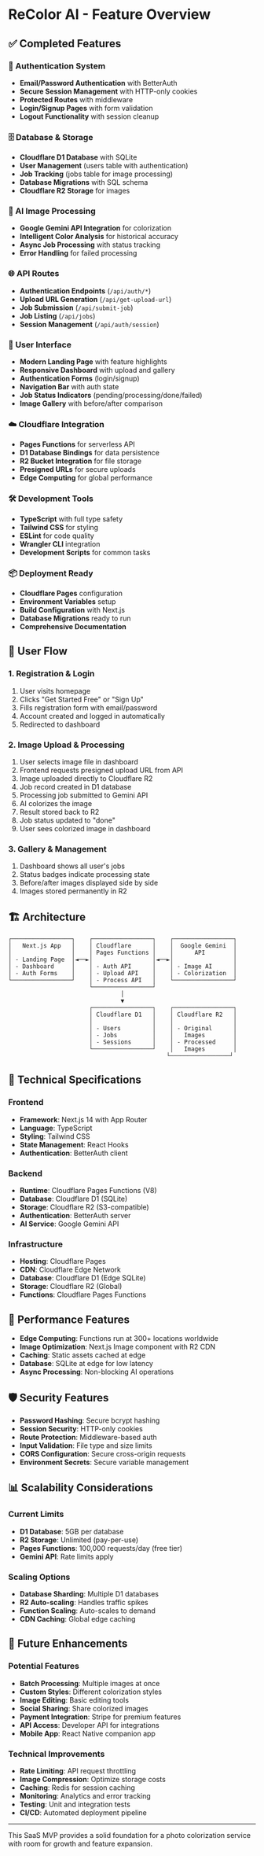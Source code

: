 # ReColor AI - Feature Overview

## ✅ Completed Features

### 🔐 Authentication System
- **Email/Password Authentication** with BetterAuth
- **Secure Session Management** with HTTP-only cookies
- **Protected Routes** with middleware
- **Login/Signup Pages** with form validation
- **Logout Functionality** with session cleanup

### 🗄️ Database & Storage
- **Cloudflare D1 Database** with SQLite
- **User Management** (users table with authentication)
- **Job Tracking** (jobs table for image processing)
- **Database Migrations** with SQL schema
- **Cloudflare R2 Storage** for images

### 🤖 AI Image Processing
- **Google Gemini API Integration** for colorization
- **Intelligent Color Analysis** for historical accuracy
- **Async Job Processing** with status tracking
- **Error Handling** for failed processing

### 🌐 API Routes
- **Authentication Endpoints** (`/api/auth/*`)
- **Upload URL Generation** (`/api/get-upload-url`)
- **Job Submission** (`/api/submit-job`)
- **Job Listing** (`/api/jobs`)
- **Session Management** (`/api/auth/session`)

### 🎨 User Interface
- **Modern Landing Page** with feature highlights
- **Responsive Dashboard** with upload and gallery
- **Authentication Forms** (login/signup)
- **Navigation Bar** with auth state
- **Job Status Indicators** (pending/processing/done/failed)
- **Image Gallery** with before/after comparison

### ☁️ Cloudflare Integration
- **Pages Functions** for serverless API
- **D1 Database Bindings** for data persistence
- **R2 Bucket Integration** for file storage
- **Presigned URLs** for secure uploads
- **Edge Computing** for global performance

### 🛠️ Development Tools
- **TypeScript** with full type safety
- **Tailwind CSS** for styling
- **ESLint** for code quality
- **Wrangler CLI** integration
- **Development Scripts** for common tasks

### 📦 Deployment Ready
- **Cloudflare Pages** configuration
- **Environment Variables** setup
- **Build Configuration** with Next.js
- **Database Migrations** ready to run
- **Comprehensive Documentation**

## 🔄 User Flow

### 1. Registration & Login
1. User visits homepage
2. Clicks "Get Started Free" or "Sign Up"
3. Fills registration form with email/password
4. Account created and logged in automatically
5. Redirected to dashboard

### 2. Image Upload & Processing
1. User selects image file in dashboard
2. Frontend requests presigned upload URL from API
3. Image uploaded directly to Cloudflare R2
4. Job record created in D1 database
5. Processing job submitted to Gemini API
6. AI colorizes the image
7. Result stored back to R2
8. Job status updated to "done"
9. User sees colorized image in dashboard

### 3. Gallery & Management
1. Dashboard shows all user's jobs
2. Status badges indicate processing state
3. Before/after images displayed side by side
4. Images stored permanently in R2

## 🏗️ Architecture

```
┌─────────────────┐    ┌─────────────────┐    ┌─────────────────┐
│   Next.js App   │    │ Cloudflare      │    │  Google Gemini  │
│                 │    │ Pages Functions │    │      API        │
│ - Landing Page  │◄──►│                 │◄──►│                 │
│ - Dashboard     │    │ - Auth API      │    │ - Image AI      │
│ - Auth Forms    │    │ - Upload API    │    │ - Colorization  │
└─────────────────┘    │ - Process API   │    └─────────────────┘
                       └─────────────────┘
                                │
                                ▼
                       ┌─────────────────┐    ┌─────────────────┐
                       │ Cloudflare D1   │    │ Cloudflare R2   │
                       │                 │    │                 │
                       │ - Users         │    │ - Original      │
                       │ - Jobs          │    │   Images        │
                       │ - Sessions      │    │ - Processed     │
                       └─────────────────┘    │   Images        │
                                             └─────────────────┘
```

## 🔧 Technical Specifications

### Frontend
- **Framework**: Next.js 14 with App Router
- **Language**: TypeScript
- **Styling**: Tailwind CSS
- **State Management**: React Hooks
- **Authentication**: BetterAuth client

### Backend
- **Runtime**: Cloudflare Pages Functions (V8)
- **Database**: Cloudflare D1 (SQLite)
- **Storage**: Cloudflare R2 (S3-compatible)
- **Authentication**: BetterAuth server
- **AI Service**: Google Gemini API

### Infrastructure
- **Hosting**: Cloudflare Pages
- **CDN**: Cloudflare Edge Network
- **Database**: Cloudflare D1 (Edge SQLite)
- **Storage**: Cloudflare R2 (Global)
- **Functions**: Cloudflare Pages Functions

## 🚀 Performance Features

- **Edge Computing**: Functions run at 300+ locations worldwide
- **Image Optimization**: Next.js Image component with R2 CDN
- **Caching**: Static assets cached at edge
- **Database**: SQLite at edge for low latency
- **Async Processing**: Non-blocking AI operations

## 🛡️ Security Features

- **Password Hashing**: Secure bcrypt hashing
- **Session Security**: HTTP-only cookies
- **Route Protection**: Middleware-based auth
- **Input Validation**: File type and size limits
- **CORS Configuration**: Secure cross-origin requests
- **Environment Secrets**: Secure variable management

## 📊 Scalability Considerations

### Current Limits
- **D1 Database**: 5GB per database
- **R2 Storage**: Unlimited (pay-per-use)
- **Pages Functions**: 100,000 requests/day (free tier)
- **Gemini API**: Rate limits apply

### Scaling Options
- **Database Sharding**: Multiple D1 databases
- **R2 Auto-scaling**: Handles traffic spikes
- **Function Scaling**: Auto-scales to demand
- **CDN Caching**: Global edge caching

## 🔮 Future Enhancements

### Potential Features
- **Batch Processing**: Multiple images at once
- **Custom Styles**: Different colorization styles
- **Image Editing**: Basic editing tools
- **Social Sharing**: Share colorized images
- **Payment Integration**: Stripe for premium features
- **API Access**: Developer API for integrations
- **Mobile App**: React Native companion app

### Technical Improvements
- **Rate Limiting**: API request throttling
- **Image Compression**: Optimize storage costs
- **Caching**: Redis for session caching
- **Monitoring**: Analytics and error tracking
- **Testing**: Unit and integration tests
- **CI/CD**: Automated deployment pipeline

---

This SaaS MVP provides a solid foundation for a photo colorization service with room for growth and feature expansion.
